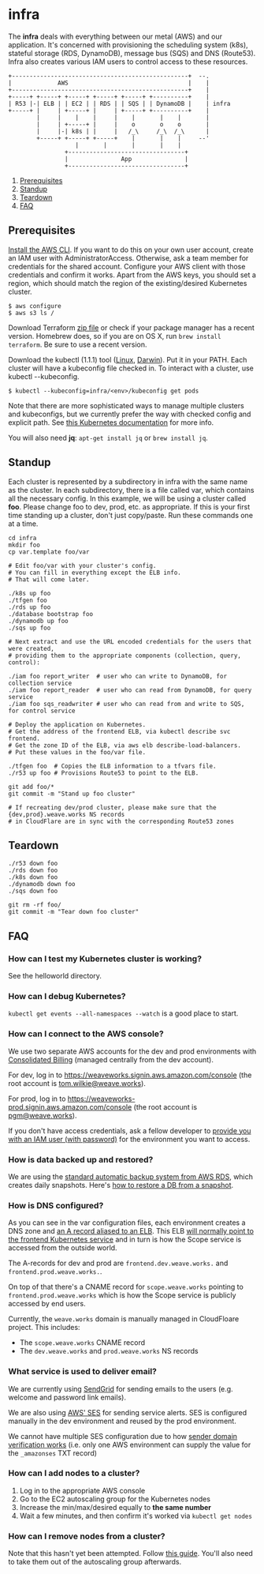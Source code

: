 # infra

The **infra** deals with everything between our metal (AWS) and our application.
It's concerned with provisioning the scheduling system (k8s), stateful storage (RDS, DynamoDB), message bus (SQS) and DNS (Route53).
Infra also creates various IAM users to control access to these resources.

```
+--------------------------------------------------+  --.
|             AWS                                  |    |
+--------------------------------------------------+    |
+-----+ +-----+ +-----+ +-----+ +-----+ +----------+    |
| R53 |-| ELB | | EC2 | | RDS | | SQS | | DynamoDB |    | infra
+-----+ |     | +-----+ |     | +-----+ +----------+    |
        |     |    |    |     |    |       |    |       |
        |     | +-----+ |     |    o       o    o       |
        |     |-| k8s | |     |   /_\     /_\  /_\      |
        +-----+ +-----+ +-----+    |       |    |     --'
                   |       |       |       |    |
                +---------------------------------+
                |               App               |
                +---------------------------------+
```

1. [Prerequisites](#prerequisites)
1. [Standup](#standup)
1. [Teardown](#teardown)
1. [FAQ](#faq)

## Prerequisites

[Install the AWS CLI](https://docs.aws.amazon.com/cli/latest/userguide/installing.html).
If you want to do this on your own user account, create an IAM user with AdministratorAccess.
Otherwise, ask a team member for credentials for the shared account.
Configure your AWS client with those credentials and confirm it works.
Apart from the AWS keys, you should set a region, which should match the region of the existing/desired Kubernetes cluster.

```
$ aws configure
$ aws s3 ls /
```

Download Terraform [zip file](https://terraform.io/downloads.html) or check if your package manager has a recent version.
Homebrew does, so if you are on OS X, run `brew install terraform`. Be sure to use a recent version.

Download the kubectl (1.1.1) tool
 ([Linux](https://storage.googleapis.com/kubernetes-release/release/v1.1.1/bin/linux/amd64/kubectl),
  [Darwin](https://storage.googleapis.com/kubernetes-release/release/v1.1.1/bin/darwin/amd64/kubectl)).
Put it in your PATH.
Each cluster will have a kubeconfig file checked in.
To interact with a cluster, use kubectl --kubeconfig.

```
$ kubectl --kubeconfig=infra/<env>/kubeconfig get pods
```

Note that there are more sophisticated ways to manage multiple clusters and kubeconfigs, but we currently prefer
the way with checked config and explicit path.
See [this Kubernetes documentation](http://kubernetes.io/v1.1/docs/user-guide/kubeconfig-file.html) for more info.

You will also need **jq**: `apt-get install jq` or `brew install jq`.

## Standup

Each cluster is represented by a subdirectory in infra with the same name as the cluster.
In each subdirectory, there is a file called var, which contains all the necessary config.
In this example, we will be using a cluster called **foo**.
Please change foo to dev, prod, etc. as appropriate.
If this is your first time standing up a cluster, don't just copy/paste.
Run these commands one at a time.

```
cd infra
mkdir foo
cp var.template foo/var

# Edit foo/var with your cluster's config.
# You can fill in everything except the ELB info.
# That will come later.

./k8s up foo
./tfgen foo
./rds up foo
./database bootstrap foo
./dynamodb up foo
./sqs up foo

# Next extract and use the URL encoded credentials for the users that were created,
# providing them to the appropriate components (collection, query, control):

./iam foo report_writer  # user who can write to DynamoDB, for collection service
./iam foo report_reader  # user who can read from DynamoDB, for query service
./iam foo sqs_readwriter # user who can read from and write to SQS, for control service

# Deploy the application on Kubernetes.
# Get the address of the frontend ELB, via kubectl describe svc frontend.
# Get the zone ID of the ELB, via aws elb describe-load-balancers.
# Put these values in the foo/var file.

./tfgen foo  # Copies the ELB information to a tfvars file.
./r53 up foo # Provisions Route53 to point to the ELB.

git add foo/*
git commit -m "Stand up foo cluster"

# If recreating dev/prod cluster, please make sure that the {dev,prod}.weave.works NS records
# in CloudFlare are in sync with the corresponding Route53 zones
```


## Teardown

```
./r53 down foo
./rds down foo
./k8s down foo
./dynamodb down foo
./sqs down foo

git rm -rf foo/
git commit -m "Tear down foo cluster"
```

## FAQ

### How can I test my Kubernetes cluster is working?

See the helloworld directory.

### How can I debug Kubernetes?

`kubectl get events --all-namespaces --watch` is a good place to start.

### How can I connect to the AWS console?

We use two separate AWS accounts for the dev and prod environments with
[Consolidated Billing](http://docs.aws.amazon.com/awsaccountbilling/latest/aboutv2/consolidated-billing.html)
(managed centrally from the dev account).

For dev, log in to https://weaveworks.signin.aws.amazon.com/console (the root account is tom.wilkie@weave.works).

For prod, log in to https://weaveworks-prod.signin.aws.amazon.com/console (the root account is pgm@weave.works).

If you don't have access credentials, ask a fellow developer to
[provide you with an IAM user (with password)](http://docs.aws.amazon.com/IAM/latest/UserGuide/id_users_create.html#id_users_create_console)
for the environment you want to access.

### How is data backed up and restored?

We are using the
[standard automatic backup system from AWS RDS](http://docs.aws.amazon.com/AmazonRDS/latest/UserGuide/USER_WorkingWithAutomatedBackups.html),
which creates daily snapshots. Here's
[how to restore a DB from a snapshot](http://docs.aws.amazon.com/AmazonRDS/latest/UserGuide/USER_RestoreFromSnapshot.html).

### How is DNS configured?

As you can see in the var configuration files, each environment creates a DNS
zone and
[an A record aliased to an ELB](http://docs.aws.amazon.com/ElasticLoadBalancing/latest/DeveloperGuide/using-domain-names-with-elb.html#dns-associate-custom-elb). This
ELB
[will normally point to the frontend Kubernetes service](http://kubernetes.io/v1.1/docs/user-guide/services.html#type-loadbalancer)
and in turn is how the Scope service is accessed from the outside world.

The A-records for dev and prod are `frontend.dev.weave.works.` and `frontend.prod.weave.works.`.

On top of that there's a CNAME record for `scope.weave.works` pointing to
`frontend.prod.weave.works` which is how the Scope service is publicly accessed
by end users.

Currently, the `weave.works` domain is manually managed in CloudFloare project. This includes:

* The `scope.weave.works` CNAME record
* The `dev.weave.works` and `prod.weave.works` NS records

### What service is used to deliver email?

We are currently using [SendGrid](https://sendgrid.com/) for sending emails to the users (e.g. welcome and password link emails).

We are also using [AWS' SES](https://aws.amazon.com/ses/) for sending service alerts. SES is configured manually in
the dev environment and reused by the prod environment.

We cannot have multiple SES configuration due to how
[sender domain verification works](http://docs.aws.amazon.com/ses/latest/DeveloperGuide/dns-txt-records.html) (i.e.
only one AWS environment can supply the value for the `_amazonses` TXT record)

### How can I add nodes to a cluster?

1. Log in to the appropriate AWS console
1. Go to the EC2 autoscaling group for the Kubernetes nodes
1. Increase the min/max/desired equally to **the same number**
1. Wait a few minutes, and then confirm it's worked via `kubectl get nodes`

### How can I remove nodes from a cluster?

Note that this hasn't yet been attempted.
Follow [this guide](https://sttts.github.io/kubernetes/api/kubectl/2016/01/13/kubernetes-node-evacuation.html).
You'll also need to take them out of the autoscaling group afterwards.
